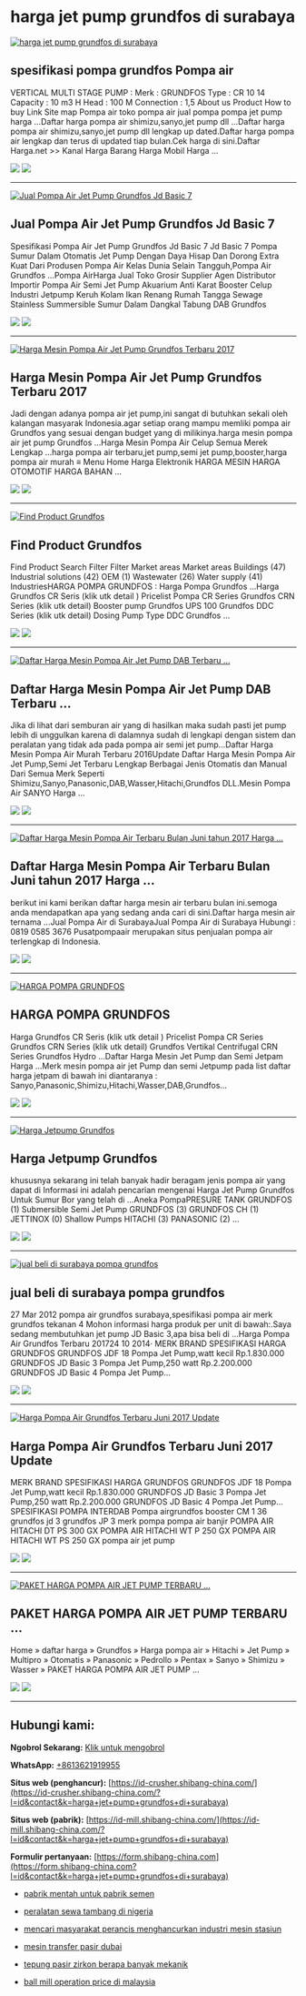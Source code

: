 # harga jet pump grundfos di surabaya

<a href="https://swt.shibang-china.com/?l=id&img&k=harga+jet+pump+grundfos+di+surabaya" target="_blank">![harga jet pump grundfos di surabaya](http://static.shibang-china.com/all-800x300/911.jpg)</a>

## spesifikasi pompa grundfos Pompa air
VERTICAL MULTI STAGE PUMP : Merk : GRUNDFOS Type : CR 10 14 Capacity : 10 m3 H Head : 100 M Connection : 1,5 About us Product How to buy Link Site map Pompa air toko pompa air jual pompa pompa jet pump harga …Daftar harga pompa air shimizu,sanyo,jet pump dll …Daftar harga pompa air shimizu,sanyo,jet pump dll lengkap up dated.Daftar harga pompa air lengkap dan terus di updated tiap bulan.Cek harga di sini.Daftar Harga.net >> Kanal Harga Barang Harga Mobil Harga …


<a href="https://whatsapp.shibangsoft.com/WhatsApp.php" target="_blank" title="WhatsApp">![](http://static.shibang-china.com/icon/whatsapp.png)</a> <a href="https://swt.shibang-china.com/?l=id&icon&k=harga+jet+pump+grundfos+di+surabaya" target="_blank">![](http://static.shibang-china.com/icon/chat-id.png)</a>

---

<a href="https://swt.shibang-china.com/?l=id&img&k=harga+jet+pump+grundfos+di+surabaya" target="_blank">![Jual Pompa Air Jet Pump Grundfos Jd Basic 7](http://static.shibang-china.com/all-800x300/91.jpg)</a>

## Jual Pompa Air Jet Pump Grundfos Jd Basic 7
Spesifikasi Pompa Air Jet Pump Grundfos Jd Basic 7 Jd Basic 7 Pompa Sumur Dalam Otomatis Jet Pump Dengan Daya Hisap Dan Dorong Extra Kuat Dari Produsen Pompa Air Kelas Dunia Selain Tangguh,Pompa Air Grundfos …Pompa AirHarga Jual Toko Grosir Supplier Agen Distributor Importir Pompa Air Semi Jet Pump Akuarium Anti Karat Booster Celup Industri Jetpump Keruh Kolam Ikan Renang Rumah Tangga Sewage Stainless Summersible Sumur Dalam Dangkal Tabung DAB Grundfos


<a href="https://whatsapp.shibangsoft.com/WhatsApp.php" target="_blank" title="WhatsApp">![](http://static.shibang-china.com/icon/whatsapp.png)</a> <a href="https://swt.shibang-china.com/?l=id&icon&k=harga+jet+pump+grundfos+di+surabaya" target="_blank">![](http://static.shibang-china.com/icon/chat-id.png)</a>

---

<a href="https://swt.shibang-china.com/?l=id&img&k=harga+jet+pump+grundfos+di+surabaya" target="_blank">![Harga Mesin Pompa Air Jet Pump Grundfos Terbaru 2017](http://static.shibang-china.com/all-800x300/989.jpg)</a>

## Harga Mesin Pompa Air Jet Pump Grundfos Terbaru 2017
Jadi dengan adanya pompa air jet pump,ini sangat di butuhkan sekali oleh kalangan masyarak Indonesia.agar setiap orang mampu memliki pompa air Grundfos yang sesuai dengan budget yang di milikinya.harga mesin pompa air jet pump Grundfos …Harga Mesin Pompa Air Celup Semua Merek Lengkap …harga pompa air terbaru,jet pump,semi jet pump,booster,harga pompa air murah ≡ Menu Home Harga Elektronik HARGA MESIN HARGA OTOMOTIF HARGA BAHAN …


<a href="https://whatsapp.shibangsoft.com/WhatsApp.php" target="_blank" title="WhatsApp">![](http://static.shibang-china.com/icon/whatsapp.png)</a> <a href="https://swt.shibang-china.com/?l=id&icon&k=harga+jet+pump+grundfos+di+surabaya" target="_blank">![](http://static.shibang-china.com/icon/chat-id.png)</a>

---

<a href="https://swt.shibang-china.com/?l=id&img&k=harga+jet+pump+grundfos+di+surabaya" target="_blank">![Find Product Grundfos](http://static.shibang-china.com/all-800x300/442.jpg)</a>

## Find Product Grundfos
Find Product Search Filter Filter Market areas Market areas Buildings (47) Industrial solutions (42) OEM (1) Wastewater (26) Water supply (41) IndustriesHARGA POMPA GRUNDFOS : Harga Pompa Grundfos …Harga Grundfos CR Seris (klik utk detail ) Pricelist Pompa CR Series Grundfos CRN Series (klik utk detail) Booster pump Grundfos UPS 100 Grundfos DDC Series (klik utk detail) Dosing Pump Type DDC Grundfos …


<a href="https://whatsapp.shibangsoft.com/WhatsApp.php" target="_blank" title="WhatsApp">![](http://static.shibang-china.com/icon/whatsapp.png)</a> <a href="https://swt.shibang-china.com/?l=id&icon&k=harga+jet+pump+grundfos+di+surabaya" target="_blank">![](http://static.shibang-china.com/icon/chat-id.png)</a>

---

<a href="https://swt.shibang-china.com/?l=id&img&k=harga+jet+pump+grundfos+di+surabaya" target="_blank">![Daftar Harga Mesin Pompa Air Jet Pump DAB Terbaru …](http://static.shibang-china.com/all-800x300/569.jpg)</a>

## Daftar Harga Mesin Pompa Air Jet Pump DAB Terbaru …
Jika di lihat dari semburan air yang di hasilkan maka sudah pasti jet pump lebih di unggulkan karena di dalamnya sudah di lengkapi dengan sistem dan peralatan yang tidak ada pada pompa air semi jet pump…Daftar Harga Mesin Pompa Air Murah Terbaru 2016Update Daftar Harga Mesin Pompa Air Jet Pump,Semi Jet Terbaru Lengkap Berbagai Jenis Otomatis dan Manual Dari Semua Merk Seperti Shimizu,Sanyo,Panasonic,DAB,Wasser,Hitachi,Grundfos DLL.Mesin Pompa Air SANYO Harga …


<a href="https://whatsapp.shibangsoft.com/WhatsApp.php" target="_blank" title="WhatsApp">![](http://static.shibang-china.com/icon/whatsapp.png)</a> <a href="https://swt.shibang-china.com/?l=id&icon&k=harga+jet+pump+grundfos+di+surabaya" target="_blank">![](http://static.shibang-china.com/icon/chat-id.png)</a>

---

<a href="https://swt.shibang-china.com/?l=id&img&k=harga+jet+pump+grundfos+di+surabaya" target="_blank">![Daftar Harga Mesin Pompa Air Terbaru Bulan Juni tahun 2017 Harga …](http://static.shibang-china.com/all-800x300/21.jpg)</a>

## Daftar Harga Mesin Pompa Air Terbaru Bulan Juni tahun 2017 Harga …
berikut ini kami berikan daftar harga mesin air terbaru bulan ini.semoga anda mendapatkan apa yang sedang anda cari di sini.Daftar harga mesin air ternama …Jual Pompa Air di SurabayaJual Pompa Air di Surabaya Hubungi : 0819 0585 3676 Pusatpompaair merupakan situs penjualan pompa air terlengkap di Indonesia.


<a href="https://whatsapp.shibangsoft.com/WhatsApp.php" target="_blank" title="WhatsApp">![](http://static.shibang-china.com/icon/whatsapp.png)</a> <a href="https://swt.shibang-china.com/?l=id&icon&k=harga+jet+pump+grundfos+di+surabaya" target="_blank">![](http://static.shibang-china.com/icon/chat-id.png)</a>

---

<a href="https://swt.shibang-china.com/?l=id&img&k=harga+jet+pump+grundfos+di+surabaya" target="_blank">![HARGA POMPA GRUNDFOS](http://static.shibang-china.com/all-800x300/1478.jpg)</a>

## HARGA POMPA GRUNDFOS
Harga Grundfos CR Seris (klik utk detail ) Pricelist Pompa CR Series Grundfos CRN Series (klik utk detail) Grundfos Vertikal Centrifugal CRN Series Grundfos Hydro …Daftar Harga Mesin Jet Pump dan Semi Jetpam Harga …Merk mesin pompa air jet Pump dan semi Jetpump pada list daftar harga jetpam di bawah ini diantaranya : Sanyo,Panasonic,Shimizu,Hitachi,Wasser,DAB,Grundfos…


<a href="https://whatsapp.shibangsoft.com/WhatsApp.php" target="_blank" title="WhatsApp">![](http://static.shibang-china.com/icon/whatsapp.png)</a> <a href="https://swt.shibang-china.com/?l=id&icon&k=harga+jet+pump+grundfos+di+surabaya" target="_blank">![](http://static.shibang-china.com/icon/chat-id.png)</a>

---

<a href="https://swt.shibang-china.com/?l=id&img&k=harga+jet+pump+grundfos+di+surabaya" target="_blank">![Harga Jetpump Grundfos](http://static.shibang-china.com/all-800x300/1394.jpg)</a>

## Harga Jetpump Grundfos
khususnya sekarang ini telah banyak hadir beragam jenis pompa air yang dapat di Informasi ini adalah pencarian mengenai Harga Jet Pump Grundfos Untuk Sumur Bor yang telah di …Aneka PompaPRESURE TANK GRUNDFOS (1) Submersible Semi Jet Pump GRUNDFOS (3) GRUNDFOS CH (1) JETTINOX (0) Shallow Pumps HITACHI (3) PANASONIC (2) …


<a href="https://whatsapp.shibangsoft.com/WhatsApp.php" target="_blank" title="WhatsApp">![](http://static.shibang-china.com/icon/whatsapp.png)</a> <a href="https://swt.shibang-china.com/?l=id&icon&k=harga+jet+pump+grundfos+di+surabaya" target="_blank">![](http://static.shibang-china.com/icon/chat-id.png)</a>

---

<a href="https://swt.shibang-china.com/?l=id&img&k=harga+jet+pump+grundfos+di+surabaya" target="_blank">![jual beli di surabaya pompa grundfos](http://static.shibang-china.com/all-800x300/1418.jpg)</a>

## jual beli di surabaya pompa grundfos
27 Mar 2012 pompa air grundfos surabaya,spesifikasi pompa air merk grundfos tekanan 4 Mohon informasi harga produk per unit di bawah:.Saya sedang membutuhkan jet pump JD Basic 3,apa bisa beli di …Harga Pompa Air Grundfos Terbaru 201724 10 2014· MERK BRAND SPESIFIKASI HARGA GRUNDFOS GRUNDFOS JDF 18 Pompa Jet Pump,watt kecil Rp.1.830.000 GRUNDFOS JD Basic 3 Pompa Jet Pump,250 watt Rp.2.200.000 GRUNDFOS JD Basic 4 Pompa Jet Pump…


<a href="https://whatsapp.shibangsoft.com/WhatsApp.php" target="_blank" title="WhatsApp">![](http://static.shibang-china.com/icon/whatsapp.png)</a> <a href="https://swt.shibang-china.com/?l=id&icon&k=harga+jet+pump+grundfos+di+surabaya" target="_blank">![](http://static.shibang-china.com/icon/chat-id.png)</a>

---

<a href="https://swt.shibang-china.com/?l=id&img&k=harga+jet+pump+grundfos+di+surabaya" target="_blank">![Harga Pompa Air Grundfos Terbaru Juni 2017 Update](http://static.shibang-china.com/all-800x300/514.jpg)</a>

## Harga Pompa Air Grundfos Terbaru Juni 2017 Update
MERK BRAND SPESIFIKASI HARGA GRUNDFOS GRUNDFOS JDF 18 Pompa Jet Pump,watt kecil Rp.1.830.000 GRUNDFOS JD Basic 3 Pompa Jet Pump,250 watt Rp.2.200.000 GRUNDFOS JD Basic 4 Pompa Jet Pump…SPESIFIKASI POMPA INTERDAB Pompa airgrundfos booster CM 1 36 grundfos jd 3 grundfos JP 3 merk pompa pompa air banjir POMPA AIR HITACHI DT PS 300 GX POMPA AIR HITACHI WT P 250 GX POMPA AIR HITACHI WT PS 250 GX pompa air jet pump


<a href="https://whatsapp.shibangsoft.com/WhatsApp.php" target="_blank" title="WhatsApp">![](http://static.shibang-china.com/icon/whatsapp.png)</a> <a href="https://swt.shibang-china.com/?l=id&icon&k=harga+jet+pump+grundfos+di+surabaya" target="_blank">![](http://static.shibang-china.com/icon/chat-id.png)</a>

---

<a href="https://swt.shibang-china.com/?l=id&img&k=harga+jet+pump+grundfos+di+surabaya" target="_blank">![PAKET HARGA POMPA AIR JET PUMP TERBARU …](http://static.shibang-china.com/all-800x300/680.jpg)</a>

## PAKET HARGA POMPA AIR JET PUMP TERBARU …
Home » daftar harga » Grundfos » Harga pompa air » Hitachi » Jet Pump » Multipro » Otomatis » Panasonic » Pedrollo » Pentax » Sanyo » Shimizu » Wasser » PAKET HARGA POMPA AIR JET PUMP …

<a href="https://whatsapp.shibangsoft.com/WhatsApp.php" target="_blank" title="WhatsApp">![](http://static.shibang-china.com/icon/whatsapp.png)</a> <a href="https://swt.shibang-china.com/?l=id&icon&k=harga+jet+pump+grundfos+di+surabaya" target="_blank">![](http://static.shibang-china.com/icon/chat-id.png)</a>

---
## Hubungi kami:

**Ngobrol Sekarang:** [Klik untuk mengobrol](https://swt.shibang-china.com?l=id&contact&k=harga+jet+pump+grundfos+di+surabaya)

**WhatsApp:**  [+8613621919955](https://whatsapp.shibangsoft.com/WhatsApp.php)

**Situs web (penghancur):** [https://id-crusher.shibang-china.com/](https://id-crusher.shibang-china.com/?l=id&contact&k=harga+jet+pump+grundfos+di+surabaya)

**Situs web (pabrik):** [https://id-mill.shibang-china.com/](https://id-mill.shibang-china.com/?l=id&contact&k=harga+jet+pump+grundfos+di+surabaya)

**Formulir pertanyaan:** [https://form.shibang-china.com](https://form.shibang-china.com?l=id&contact&k=harga+jet+pump+grundfos+di+surabaya)

* [pabrik mentah untuk pabrik semen](../20/pabrik%20mentah%20untuk%20pabrik%20semen.md)

* [peralatan sewa tambang di nigeria](../27/peralatan%20sewa%20tambang%20di%20nigeria.md)

* [mencari masyarakat perancis menghancurkan industri mesin stasiun](../21/mencari%20masyarakat%20perancis%20menghancurkan%20industri%20mesin%20stasiun.md)

* [mesin transfer pasir dubai](../16/mesin%20transfer%20pasir%20dubai.md)

* [tepung pasir zirkon berapa banyak mekanik](../28/tepung%20pasir%20zirkon%20berapa%20banyak%20mekanik.md)

* [ball mill operation price di malaysia](../20/ball%20mill%20operation%20price%20di%20malaysia.md)